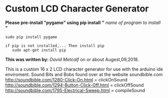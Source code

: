 # Custom LCD Character Generator

**Please pre-install "pygame" using pip install** **"** *name of program to install* **"**

    sudo pip install pygame
    
    if pip is not installed,... Then install pip
       sudo apt-get install pip
  
**This was written by:** *David Metcalf* on or about Augest,09,2018.

This is a custom 16 x 2 LCD character generator for use with the arduino ide enviroment.
Sound Bits and Bobs found over at the website soundbible.com
    http://soundbible.com/1280-Click-On.html = clickOnSound
    http://soundbible.com/1294-Button-Click-Off.html = clickOffSound
    http://soundbible.com/1795-Electrical-Sweep.html = compileSound
